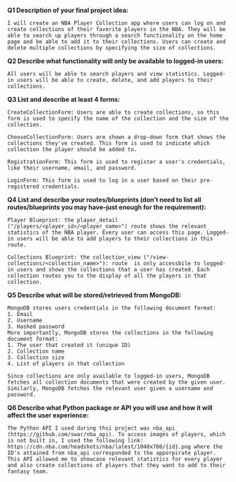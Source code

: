 **Q1 Description of your final project idea:**

```I will create an NBA Player Collection app where users can log on and create collections of their favorite players in the NBA. They will be able to search up players through a search functionality on the home page and be able to add it to their collections. Users can create and delete multiple collections by specifying the size of collections.```

**Q2 Describe what functionality will only be available to logged-in users:**

```All users will be able to search players and view statistics. Logged-in users will be able to create, delete, and add players to their collections. ```


**Q3 List and describe at least 4 forms:**

```
CreateCollectionForm: Users are able to create collections, so this form is used to specify the name of the collection and the size of the collection.

ChooseCollectionForm: Users are shown a drop-down form that shows the collections they've created. This form is used to indicate which collection the player should be added to. 

RegistrationForm: This form is used to register a user's credentials, like their username, email, and password. 

LoginForm: This form is used to log in a user based on their pre-registered credentials.
```


**Q4 List and describe your routes/blueprints (don’t need to list all routes/blueprints you may have–just enough for the requirement):**
```
Player Blueprint: the player_detail ("/players/<player_id>/<player_name>") route shows the relevant statistics of the NBA player. Every user can access this page. Logged-in users will be able to add players to their collections in this route.

Collections Blueprint: the collection_view ("/view-collections/<collection_name>"): route  is only accessbile to logged-in users and shows the collections that a user has created. Each collection routes you to the display of all the players in that collection.
```
**Q5 Describe what will be stored/retrieved from MongoDB:**

```
MongoDB stores users credentials in the following document format: 
1. Email
2. Username
3. Hashed password
More importantly, MongoDB stores the collections in the following document format: 
1. The user that created it (unique ID)
2. Collection name
3. Collection size 
4. List of players in that collection

Since collections are only available to logged-in users, MongoDB fetches all collection documents that were created by the given user. Similarly, MongoDB fetches the relevant user given a username and password. 
```
**Q6 Describe what Python package or API you will use and how it will affect the user experience:**
```
The Python API I used during thsi project was nba_api (https://github.com/swar/nba_api). To access images of players, which is not built in, I used the following link: https://cdn.nba.com/headshots/nba/latest/1040x760/{id}.png where the ID's attained from nba_api corresponded to the apporpirate player. This API allowed me to showcase relevant statistics for every player and also create collections of players that they want to add to their fantasy team.
```
